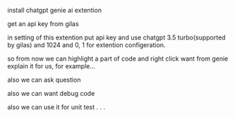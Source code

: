 install chatgpt genie ai extention

get an api key from gilas

in setting of this extention put api key and use chatgpt 3.5 turbo(supported by gilas) and 1024 and 0, 1 for extention configeration.

so from now we can highlight a part of code and right click want from genie explain it for us, for example...

also we can ask question

also we can want debug code

also we can use it for unit test
.
.
.



